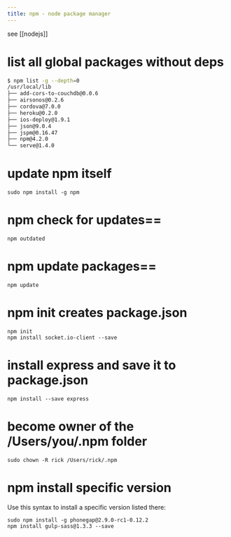 ```yaml
---
title: npm - node package manager
---
```

see [[nodejs]]

# list all global packages without deps
```bash
$ npm list -g --depth=0
/usr/local/lib
├── add-cors-to-couchdb@0.0.6
├── airsonos@0.2.6
├── cordova@7.0.0
├── heroku@0.2.0
├── ios-deploy@1.9.1
├── json@9.0.4
├── jspm@0.16.47
├── npm@4.2.0
└── serve@1.4.0
```

# update npm itself
```
sudo npm install -g npm
```

# npm check for updates==
```
npm outdated
```

# npm update packages==
```
npm update
```  
# npm init creates package.json
```
npm init
npm install socket.io-client --save
```

# install express and save it to package.json
```
npm install --save express
```

# become owner of the /Users/you/.npm folder
```
sudo chown -R rick /Users/rick/.npm
```

# npm install specific version
Use this syntax to install a specific version listed there:
```
sudo npm install -g phonegap@2.9.0-rc1-0.12.2
npm install gulp-sass@1.3.3 --save
```
